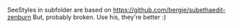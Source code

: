 SeeStyles in subfolder are based on 
https://github.com/bergie/subethaedit-zenburn
But, probably broken. Use his, they're better :)